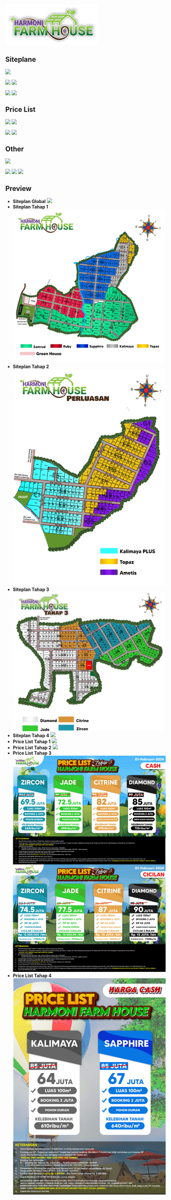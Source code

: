![.][def]

[def]: logo/hfh-logo.png

## Siteplane

[![](https://img.shields.io/badge/Global-Download-green.svg)](https://drive.usercontent.google.com/u/0/uc?id=1lRxolicYzltCWSEEm5k22YvFA4IUprUH&export=download)

[![](https://img.shields.io/badge/Tahap1-Download-blue.svg)](https://drive.usercontent.google.com/u/0/uc?id=1BHC6zTRePm0XYG1E3UVxPz5bP9_8EHZ4&export=download) [![](https://img.shields.io/badge/Tahap2-Download-blue.svg)](https://drive.usercontent.google.com/u/0/uc?id=1Ilxm9m4Gwc6mun_t4goJlj_xkh0OrDOB&export=download)

[![](https://img.shields.io/badge/Tahap3-Download-blue.svg)](https://drive.usercontent.google.com/u/0/uc?id=1ljksEUi5Z6P1TI6XeFwzBvCd3s1aMbmQ&export=download) [![](https://img.shields.io/badge/Tahap4-Download-blue.svg)](https://drive.usercontent.google.com/u/0/uc?id=1COlj351CqV3cbFbxSQlsE4qGG0X0b9bn&export=download)

## Price List

[![](https://img.shields.io/badge/Tahap1-Download-yellow.svg)](https://drive.usercontent.google.com/u/0/uc?id=1m6cZBX89aef5a-qnoCEm9Z8uxk-1itZF&export=download) [![](https://img.shields.io/badge/Tahap2-Download-yellow.svg)](https://drive.usercontent.google.com/u/0/uc?id=19nS5Vp2OxY8cDriLgf4aEdR3DUijFZZb&export=download)

[![](https://img.shields.io/badge/Tahap3-Download-yellow.svg)](https://drive.usercontent.google.com/u/0/uc?id=1F7tqYsbqJ-lcTjov4MIDUByF7sGXhS4X&export=download) [![](https://img.shields.io/badge/Tahap4-Download-yellow.svg)](https://drive.usercontent.google.com/u/0/uc?id=168sAIdxrjVvxvb5NiNbAvDG6h-GpGdZl&export=download)

<!-- ## Siteplane Progres

[![](https://img.shields.io/badge/Tahap1-Download-red.svg)](link) [![](https://img.shields.io/badge/Tahap2-Download-red.svg)](link)

[![](https://img.shields.io/badge/Tahap3-Download-red.svg)](link) [![](https://img.shields.io/badge/Tahap4-Download-red.svg)](link) -->

## Other

[![](https://img.shields.io/badge/E|Brocure-Download-purple.svg)](https://drive.usercontent.google.com/u/0/uc?id=1ol9JeV7gZ0T7BLahjwIxeWbfATc8RUzh&export=download)

[![](https://img.shields.io/badge/Link-Maps-green.svg)](https://t.me/officialharmonifarmhouse) [![](https://img.shields.io/badge/Link-Telegram-blue.svg)](https://t.me/officialharmonifarmhouse) [![](https://img.shields.io/badge/Link-Telegram[mentahan]-blue.svg)](https://t.me/mentahanFVhfh)

## Preview

- **Siteplan Global**
  ![](<img/SiteplanHFH(GLOBAL).jpg>)
- **Siteplan Tahap 1**
  ![](img/SiteplaneHFH1.jpg)
- **Siteplan Tahap 2**
  ![](img/SiteplaneHFH2.jpg)
- **Siteplan Tahap 3**
  ![](img/SiteplaneHFH3.jpg)
- **Siteplan Tahap 4**
  ![](img/SiteplaneHFH4.jpg)
- **Price List Tahap 1**
  ![](img/PLHFH1.jpg)
- **Price List Tahap 2**
  ![](img/PLHFH2.jpg)
- **Price List Tahap 3**
  ![](img/PLHFH3.jpg)
- **Price List Tahap 4**
  ![](img/PLHFH4.jpg)
